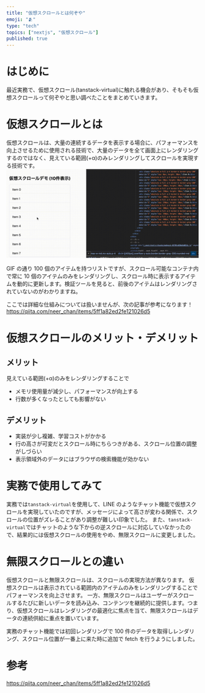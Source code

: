```yaml
---
title: "仮想スクロールとは何ぞや"
emoji: "🫂"
type: "tech"
topics: ["nextjs", "仮想スクロール"]
published: true
---
```


# はじめに

最近実務で、仮想スクロール(tanstack-virtual)に触れる機会があり、そもそも仮想スクロールって何ぞやと思い調べたことをまとめていきます。

# 仮想スクロールとは

仮想スクロールは、大量の連続するデータを表示する場合に、パフォーマンスを向上させるために使用される技術で、大量のデータを全て画面上にレンダリングするのではなく、見えている範囲(+α)のみレンダリングしてスクロールを実現する技術です。
![](/images/fb277c0a7cac5c/6b65d33c-6a62-41c0-a6d6-226d70787cc4.gif)

GIF の通り 100 個のアイテムを持つリストですが、スクロール可能なコンテナ内で常に 10 個のアイテムのみをレンダリングし、スクロール時に表示するアイテムを動的に更新します。検証ツールを見ると、前後のアイテムはレンダリングされていないのがわかりますね。

ここでは詳細な仕組みについては扱いませんが、次の記事が参考になります！
https://qiita.com/neer_chan/items/5ff1a82ed2fe121026d5

# 仮想スクロールのメリット・デメリット

## メリット

見えている範囲(+α)のみをレンダリングすることで

- メモリ使用量が減少し、パフォーマンスが向上する
- 行数が多くなったとしても影響がない

## デメリット

- 実装が少し複雑、学習コストがかかる
- 行の高さが可変だとスクロール時にちらつきがある、スクロール位置の調整がしづらい
- 表示領域外のデータにはブラウザの検索機能が効かない

# 実務で使用してみて

実務では`tanstack-virtual`を使用して、LINE のようなチャット機能で仮想スクロールを実現していたのですが、メッセージによって高さが変わる関係で、スクロールの位置がズレることがあり調整が難しい印象でした。
また、`tanstack-virtual`ではチャットのような下からの逆スクロールに対応していなかったので、結果的には仮想スクロールの使用をやめ、無限スクロールに変更しました。

# 無限スクロールとの違い

仮想スクロールと無限スクロールは、スクロールの実現方法が異なります。
仮想スクロールは表示されている範囲内のアイテムのみをレンダリングすることでパフォーマンスを向上させます。
一方、無限スクロールはユーザーがスクロールするたびに新しいデータを読み込み、コンテンツを継続的に提供します。つまり、仮想スクロールはレンダリングの最適化に焦点を当て、無限スクロールはデータの連続供給に重点を置いています。

実務のチャット機能では初回レンダリングで 100 件のデータを取得しレンダリング、スクロール位置が一番上に来た時に追加で fetch を行うようにしました。

# 参考

https://qiita.com/neer_chan/items/5ff1a82ed2fe121026d5
